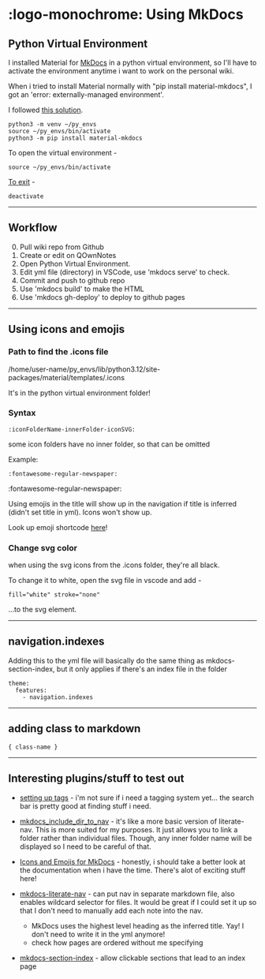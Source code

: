 :logo-monochrome: Using MkDocs
========================


## Python Virtual Environment

I installed Material for [MkDocs](https://www.mkdocs.org/) in a python virtual environment, so I'll have to activate the environment anytime i want to work on the personal wiki.

When i tried to install Material normally with "pip install material-mkdocs", I got an 'error: externally-managed environment'.

I followed [this solution](https://builtin.com/articles/error-externally-managed-environment).

```
python3 -m venv ~/py_envs
source ~/py_envs/bin/activate
python3 -m pip install material-mkdocs
```

To open the virtual environment - 

```
source ~/py_envs/bin/activate
```

[To exit](https://stackoverflow.com/questions/990754/how-to-leave-exit-deactivate-a-python-virtualenv) -

```
deactivate
```
---

## Workflow

0. Pull wiki repo from Github
1. Create or edit on QOwnNotes
2. Open Python Virtual Environment.
3. Edit yml file (directory) in VSCode, use 'mkdocs serve' to check.
4. Commit and push to github repo
5. Use 'mkdocs build' to make the HTML
6. Use 'mkdocs gh-deploy' to deploy to github pages

---
## Using icons and emojis

### Path to find the .icons file

/home/user-name/py_envs/lib/python3.12/site-packages/material/templates/.icons

It's in the python virtual environment folder!

### Syntax 

`:iconFolderName-innerFolder-iconSVG:`

some icon folders have no inner folder, so that can be omitted

Example:

`:fontawesome-regular-newspaper:`

:fontawesome-regular-newspaper:

Using emojis in the title will show up in the navigation if title is inferred (didn't set title in yml). Icons won't show up.

Look up emoji shortcode [here](https://emojipedia.org/twitter)!

### Change svg color

when using the svg icons from the .icons folder, they're all black.

To change it to white, open the svg file in vscode and add - 

```
fill="white" stroke="none"

```
...to the svg element.

---

## navigation.indexes

Adding this to the yml file will basically do the same thing as mkdocs-section-index, but it only applies if there's an index file in the folder
```
theme:
  features:
    - navigation.indexes
```

---

## adding class to markdown

`{ class-name }`

---

## Interesting plugins/stuff to test out

- [setting up tags](https://squidfunk.github.io/mkdocs-material/setup/setting-up-tags/) - i'm not sure if i need a tagging system yet... the search bar is pretty good at finding stuff i need.

- [mkdocs_include_dir_to_nav](https://github.com/mysiki/mkdocs_include_dir_to_nav) - it's like a more basic version of literate-nav. This is more suited for my purposes. It just allows you to link a folder rather than individual files. Though, any inner folder name will be displayed so I need to be careful of that.

- [Icons and Emojis for MkDocs](https://squidfunk.github.io/mkdocs-material/reference/icons-emojis/) - honestly, i should take a better look at the documentation when i have the time. There's alot of exciting stuff here!

- [mkdocs-literate-nav](https://github.com/oprypin/mkdocs-literate-nav) - can put nav in separate markdown file, also enables wildcard selector for files. It would be great if I could set it up so that I don't need to manually add each note into the nav. 

    - MkDocs uses the highest level heading as the inferred title. Yay! I don't need to write it in the yml anymore!
    - check how pages are ordered without me specifying

- [mkdocs-section-index](https://github.com/oprypin/mkdocs-section-index) - allow clickable sections that lead to an index page


